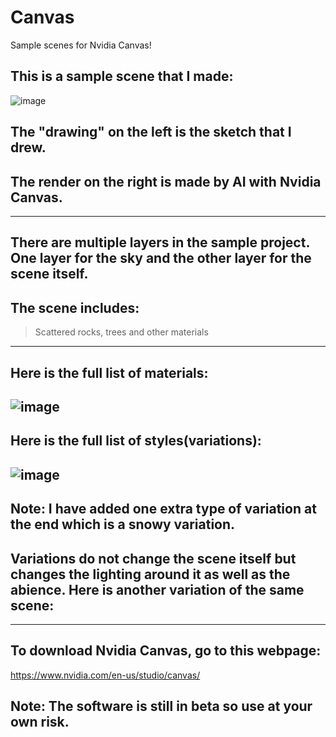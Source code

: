 # Canvas
 Sample scenes for Nvidia Canvas!

## This is a sample scene that I made:
![image](https://user-images.githubusercontent.com/77963043/177745281-1e123968-cb67-4522-976b-a3b4f7c6ad92.png)
## The "drawing" on the left is the sketch that I drew.
## The render on the right is made by AI with Nvidia Canvas.
---
## There are multiple layers in the sample project. One layer for the sky and the other layer for the scene itself.
## The scene includes:
>Scattered rocks, trees and other materials
---
## Here is the full list of materials:
![image](https://user-images.githubusercontent.com/77963043/177747178-63107983-d9f8-411f-a89b-44503aa1f75d.png)
---
## Here is the full list of styles(variations):
![image](https://user-images.githubusercontent.com/77963043/177747296-a5d221ac-1383-49f5-a687-26639d2d9240.png)
---
## Note: I have added one extra type of variation at the end which is a snowy variation.
## Variations do not change the scene itself but changes the lighting around it as well as the abience. Here is another variation of the same scene:
---
## To download Nvidia Canvas, go to this webpage:
https://www.nvidia.com/en-us/studio/canvas/
## Note: The software is still in beta so use at your own risk.
